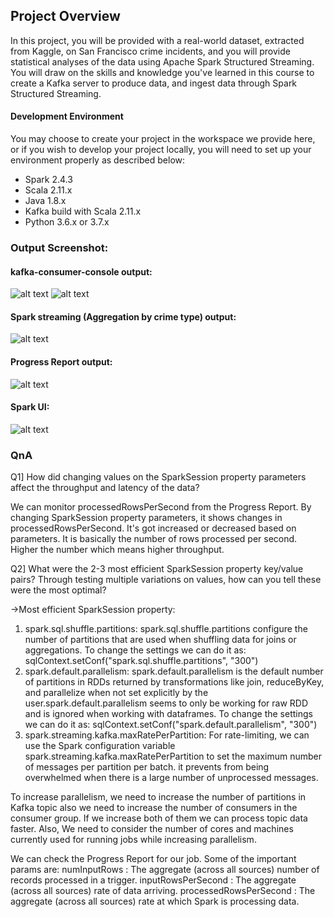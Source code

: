 ## Project Overview
In this project, you will be provided with a real-world dataset, extracted from Kaggle, on San Francisco crime incidents, and you will provide statistical analyses of the data using Apache Spark Structured Streaming. You will draw on the skills and knowledge you've learned in this course to create a Kafka server to produce data, and ingest data through Spark Structured Streaming.

#### Development Environment
You may choose to create your project in the workspace we provide here, or if you wish to develop your project locally, you will need to set up your environment properly as described below:

* Spark 2.4.3
* Scala 2.11.x
* Java 1.8.x
* Kafka build with Scala 2.11.x
* Python 3.6.x or 3.7.x

### Output Screenshot:

#### kafka-consumer-console output:

![alt text](https://github.com/rohanb9/Data_Streaming_Projects/blob/master/SF_Crime_Statistics/snapshots/1_1_consume_data.jpg)
![alt text](https://github.com/rohanb9/Data_Streaming_Projects/blob/master/SF_Crime_Statistics/snapshots/1_Consumer_data.jpg)

#### Spark streaming (Aggregation by crime type) output:

![alt text](https://github.com/rohanb9/Data_Streaming_Projects/blob/master/SF_Crime_Statistics/snapshots/Aggregation_by_cimetype.jpg)

#### Progress Report output:

![alt text](https://github.com/rohanb9/Data_Streaming_Projects/blob/master/SF_Crime_Statistics/snapshots/queryplan.jpg)

#### Spark UI:
![alt text](https://github.com/rohanb9/Data_Streaming_Projects/blob/master/SF_Crime_Statistics/snapshots/spark_Ui_2.jpg)

### QnA

Q1] How did changing values on the SparkSession property parameters affect the throughput and latency of the data?

We can monitor processedRowsPerSecond from the Progress Report.
By changing SparkSession property parameters, it shows changes in processedRowsPerSecond. It's got increased or decreased based on parameters.
It is basically the number of rows processed per second. Higher the number which means higher throughput.

Q2] What were the 2-3 most efficient SparkSession property key/value pairs? Through testing multiple variations on values, how can you tell these were the most optimal?

->Most efficient SparkSession property:
	
  1) spark.sql.shuffle.partitions:
		spark.sql.shuffle.partitions configure the number of partitions that are used when shuffling data for joins or aggregations.
		To change the settings we can do it as:
			sqlContext.setConf("spark.sql.shuffle.partitions", "300")
  2) spark.default.parallelism:
		spark.default.parallelism is the default number of partitions in RDDs returned by transformations like join, reduceByKey, and parallelize 
    when not set explicitly by the user.spark.default.parallelism seems to only be working for raw RDD and is ignored when working with dataframes.
		To change the settings we can do it as:
			sqlContext.setConf("spark.default.parallelism", "300")
  3) spark.streaming.kafka.maxRatePerPartition:
		For rate-limiting, we can use the Spark configuration variable spark.streaming.kafka.maxRatePerPartition to set the maximum 
    number of messages per partition per batch.
		it prevents from being overwhelmed when there is a large number of unprocessed messages.

To increase parallelism, we need to increase the number of partitions in Kafka topic also we need to increase the number of consumers in the consumer group. If we increase both of them we can process topic data faster.
Also, We need to consider the number of cores and machines currently used for running jobs while increasing parallelism.

We can check the Progress Report for our job. Some of the important params are:
numInputRows : The aggregate (across all sources) number of records processed in a trigger.
inputRowsPerSecond : The aggregate (across all sources) rate of data arriving.
processedRowsPerSecond : The aggregate (across all sources) rate at which Spark is processing data.
